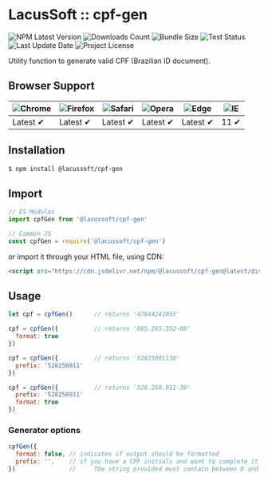 # LacusSoft :: cpf-gen

![NPM Latest Version](https://img.shields.io/npm/v/@lacussoft/cpf-gen)
![Downloads Count](https://img.shields.io/npm/dm/@lacussoft/cpf-gen.svg)
![Bundle Size](https://packagephobia.now.sh/badge?p=@lacussoft/cpf-gen)
![Test Status](https://img.shields.io/travis/juliolmuller/cpf-utils-js/main.svg)
![Last Update Date](https://img.shields.io/github/last-commit/juliolmuller/cpf-utils-js)
![Project License](https://img.shields.io/github/license/juliolmuller/cpf-utils-js)

Utility function to generate valid CPF (Brazilian ID document).

## Browser Support

![Chrome](https://raw.github.com/alrra/browser-logos/master/src/chrome/chrome_48x48.png) | ![Firefox](https://raw.github.com/alrra/browser-logos/master/src/firefox/firefox_48x48.png) | ![Safari](https://raw.github.com/alrra/browser-logos/master/src/safari/safari_48x48.png) | ![Opera](https://raw.github.com/alrra/browser-logos/master/src/opera/opera_48x48.png) | ![Edge](https://raw.github.com/alrra/browser-logos/master/src/edge/edge_48x48.png) | ![IE](https://raw.github.com/alrra/browser-logos/master/src/archive/internet-explorer_9-11/internet-explorer_9-11_48x48.png) |
--- | --- | --- | --- | --- | --- |
Latest ✔ | Latest ✔ | Latest ✔ | Latest ✔ | Latest ✔ | 11 ✔ |

## Installation

```bash
$ npm install @lacussoft/cpf-gen
```

## Import

```js
// ES Modules
import cpfGen from '@lacussoft/cpf-gen'

// Common JS
const cpfGen = require('@lacussoft/cpf-gen')
```

or import it through your HTML file, using CDN:

```html
<script src="https://cdn.jsdelivr.net/npm/@lacussoft/cpf-gen@latest/dist/cpf-gen.min.js"></script>
```

## Usage

```js
let cpf = cpfGen()      // returns '47844241055'

cpf = cpfGen({          // returns '005.265.352-88'
  format: true
})

cpf = cpfGen({          // returns '52825091138'
  prefix: '528250911'
})

cpf = cpfGen({          // returns '528.250.911-38'
  prefix: '528250911'
  format: true
})
```

### Generator options

```js
cpfGen({
  format: false, // indicates if output should be formatted
  prefix: '',    // if you have a CPF initials and want to complete it with valid digits.
})               //     The string provided must contain between 0 and 9 digits!
```
